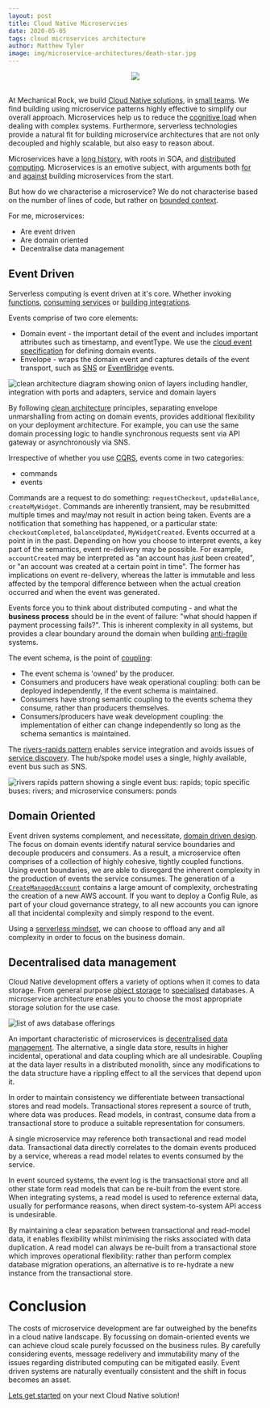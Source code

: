 ```yaml
---
layout: post
title: Cloud Native Microservcies
date: 2020-05-05
tags: cloud microservices architecture
author: Matthew Tyler
image: img/microservice-architectures/death-star.jpg
---
```


<center><img src="/img/microservice-architectures/death-star.jpg" /></center>
<br/>

At Mechanical Rock, we build [Cloud Native solutions](https://www.mechanicalrock.io/our-expertise/cloud-native-solutions/), in [small teams](https://www.inc.com/business-insider/jeff-bezos-productivity-tip-two-pizza-rule.html).  We find building using microservice patterns highly effective to simplify our overall approach.  Microservices help us to reduce the [cognitive load](https://youtu.be/haejb5rzKsM) when dealing with complex systems.  Furthermore, serverless technologies provide a natural fit for building microservice architectures that are not only decoupled and highly scalable, but also easy to reason about.

Microservices have a [long history](https://www.researchgate.net/profile/Mohammad_Hadi_Valipour/publication/224588022_A_Brief_Survey_of_Software_Architecture_Concepts_and_Service_Oriented_Architecture/links/0a85e5346344791494000000/A-Brief-Survey-of-Software-Architecture-Concepts-and-Service-Oriented-Architecture.pdf), with roots in SOA, and [distributed computing](https://en.wikipedia.org/wiki/Distributed_computing#History).  Microservices is an emotive subject, with arguments both [for](https://martinfowler.com/articles/dont-start-monolith.html) and [against](https://martinfowler.com/bliki/MonolithFirst.html) building microservices from the start.  

But how do we characterise a microservice?  We do not characterise based on the number of lines of code, but rather on [bounded context](https://martinfowler.com/bliki/BoundedContext.html).  

For me, microservices:
* Are event driven
* Are domain oriented
* Decentralise data management

## Event Driven

Serverless computing is event driven at it's core.  Whether invoking [functions](https://docs.aws.amazon.com/lambda/latest/dg/lambda-invocation.html), [consuming services](https://docs.aws.amazon.com/rekognition/latest/dg/stored-video-lambda.html) or [building integrations](https://aws.amazon.com/eventbridge/).  

Events comprise of two core elements:
* Domain event - the important detail of the event and includes important attributes such as timestamp, and eventType.  We use the [cloud event specification](https://cloudevents.io/) for defining domain events.
* Envelope - wraps the domain event and captures details of the event transport, such as [SNS](https://docs.aws.amazon.com/sns/latest/dg/sns-message-and-json-formats.html) or [EventBridge](https://docs.aws.amazon.com/eventbridge/latest/userguide/aws-events.html) events.

![clean architecture diagram showing onion of layers including handler, integration with ports and adapters, service and domain layers ](/img/microservice-architectures/clean-architecture.png)

By following [clean architecture](https://blog.cleancoder.com/uncle-bob/2012/08/13/the-clean-architecture.html) principles, separating envelope unmarshalling from acting on domain events, provides additional flexibility on your deployment architecture.  For example, you can use the same domain processing logic to handle synchronous requests sent via API gateway or asynchronously via SNS.

Irrespective of whether you use [CQRS](https://martinfowler.com/bliki/CQRS.html), events come in two categories:
* commands 
* events

Commands are a request to do something: `requestCheckout`, `updateBalance`, `createMyWidget`.  Commands are inherently transient, may be resubmitted multiple times and may/may not result in action being taken.  Events are a notification that something has happened, or a particular state: `checkoutCompleted`, `balanceUpdated`, `MyWidgetCreated`.  Events occurred at a point in in the past.  Depending on how you choose to interpret events, a key part of the semantics, event re-delivery may be possible.  For example, `accountCreated` may be interpreted as "an account has _just_ been created", or "an account was created at a certain point in time".  The former has implications on event re-delivery, whereas the latter is immutable and less affected by the temporal difference between when the actual creation occurred and when the event was generated.

Events force you to think about distributed computing - and what the **business process** should be in the event of failure: "what should happen if payment processing fails?".  This is inherent complexity in all systems, but provides a clear boundary around the domain when building [anti-fragile](https://refuses.github.io/preprints/antifragile.pdf) systems.

The event schema, is the point of [coupling](https://www.slideshare.net/mtnygard/uncoupling-101026908):
- The event schema is 'owned' by the producer.
- Consumers and producers have weak operational coupling: both can be deployed independently, if the event schema is maintained.
- Consumers have strong semantic coupling to the events schema they consume, rather than producers themselves.
- Consumers/producers have weak development coupling: the implementation of either can change independently so long as the schema semantics is maintained.

The [rivers-rapids pattern](https://www.youtube.com/watch?v=J3ihF11dpJY) enables service integration and avoids issues of [service discovery](https://microservices.io/patterns/server-side-discovery.html).  The hub/spoke model uses a single, highly available, event bus such as SNS.

![rivers rapids pattern showing a single event bus: rapids; topic specific buses: rivers; and microservice consumers: ponds](/img/microservice-architectures/rivers-rapids.png)

## Domain Oriented

Event driven systems complement, and necessitate, [domain driven design](https://martinfowler.com/tags/domain%20driven%20design.html).  The focus on domain events identify natural service boundaries and decouple producers and consumers.  As a result, a microservice often comprises of a collection of highly cohesive, tightly coupled functions.  Using event boundaries, we are able to disregard the inherent complexity in the production of events the service consumes.  The generation of a [`CreateManagedAccount`](https://docs.aws.amazon.com/controltower/latest/userguide/lifecycle-events.html#create-managed-account) contains a large amount of complexity, orchestrating the creation of a new AWS account.  If you want to deploy a Config Rule, as part of your cloud governance strategy, to all new accounts you can ignore all that incidental complexity and simply respond to the event.  

Using a [serverless mindset](https://www.youtube.com/watch?v=8Rzv68K8ZOY), we can choose to offload any and all complexity in order to focus on the business domain.

## Decentralised data management

Cloud Native development offers a variety of options when it comes to data storage.  From general purpose [object storage](https://aws.amazon.com/s3/) to [specialised](https://aws.amazon.com/qldb/?c=db&sec=srv) databases.  A microservice architecture enables you to choose the most appropriate storage solution for the use case.

![list of aws database offerings](/img/microservice-architectures/datastores-aws.png)

An important characteristic of microservices is [decentralised data management](https://martinfowler.com/articles/microservices.html#DecentralizedDataManagement).  The alternative, a single data store, results in higher incidental, operational and data coupling which are all undesirable.  Coupling at the data layer results in a distributed monolith, since any modifications to the data structure have a rippling effect to all the services that depend upon it.

In order to maintain consistency we differentiate between transactional stores and read models.  Transactional stores represent a source of truth, where data was produces.  Read models, in contrast, consume data from a transactional store to produce a suitable representation for consumers.  

A single microservice may reference both transactional and read model data.  Transactional data directly correlates to the domain events produced by a service, whereas a read model relates to events consumed by the service.

In event sourced systems, the event log is the transactional store and all other state form read models that can be re-built from the event store.  When integrating systems, a read model is used to reference external data, usually for performance reasons, when direct system-to-system API access is undesirable.

By maintaining a clear separation between transactional and read-model data, it enables flexibility whilst minimising the risks associated with data duplication.  A read model can always be re-built from a transactional store which improves operational flexibility: rather than perform complex database migration operations, an alternative is to re-hydrate a new instance from the transactional store.

# Conclusion

The costs of microservice development are far outweighed by the benefits in a cloud native landscape.  By focussing on domain-oriented events we can achieve cloud scale purely focussed on the business rules.  By carefully considering events, message redelivery and immutability many of the issues regarding distributed computing can be mitigated easily.  Event driven systems are naturally eventually consistent and the shift in focus becomes an asset.

[Lets get started](https://www.mechanicalrock.io/lets-get-started) on your next Cloud Native solution!